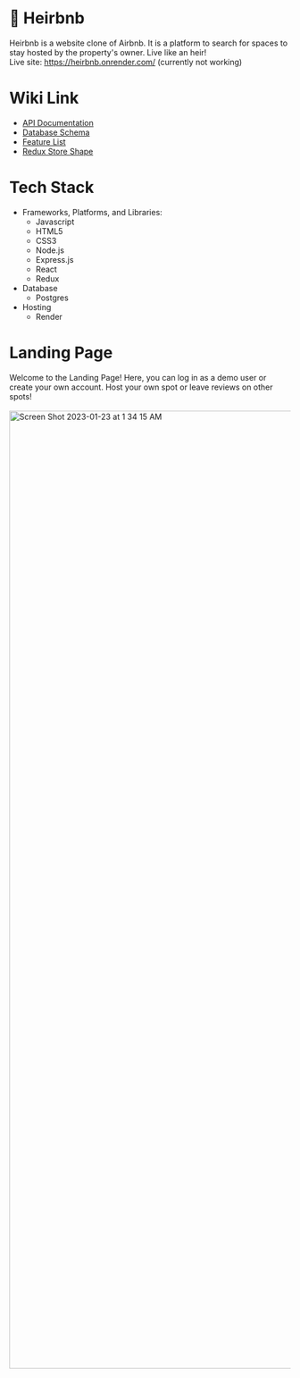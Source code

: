 #  👑 Heirbnb
Heirbnb is a website clone of Airbnb. It is a platform to search for spaces to stay hosted by the property's owner. Live like an heir!
<br>
Live site: https://heirbnb.onrender.com/ (currently not working)

# Wiki Link
* [API Documentation](https://github.com/snowywombat/API-project/wiki/API-Documentation)
* [Database Schema](https://github.com/snowywombat/API-project/wiki/Database-Schema)
* [Feature List](https://github.com/snowywombat/API-project/wiki/Feature-List)
* [Redux Store Shape](https://github.com/snowywombat/API-project/wiki/Redux-Store-Shape)

# Tech Stack
* Frameworks, Platforms, and Libraries: 
  * Javascript
  * HTML5
  * CSS3
  * Node.js
  * Express.js
  * React
  * Redux
* Database
  * Postgres
* Hosting
  * Render

# Landing Page
Welcome to the Landing Page! Here, you can log in as a demo user or create your own account. Host your own spot or leave reviews on other spots!
<br>
<br>
<img width="1715" alt="Screen Shot 2023-01-23 at 1 34 15 AM" src="https://user-images.githubusercontent.com/96889369/214007210-aa6cb914-cbc6-4360-b582-96df482cf4b9.png">
